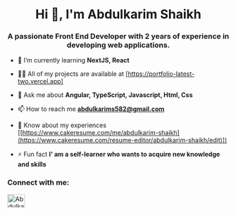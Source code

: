 <h1 align="center">Hi 👋, I'm Abdulkarim Shaikh</h1>
<h3 align="center">A passionate Front End Developer with 2 years of experience in developing web applications.</h3>

- 🌱 I’m currently learning **NextJS, React**

- 👨‍💻 All of my projects are available at [https://portfolio-latest-two.vercel.app]

- 💬 Ask me about **Angular, TypeScript, Javascript, Html, Css**

- 📫 How to reach me **abdulkarims582@gmail.com**

- 📄 Know about my experiences [[https://www.cakeresume.com/me/abdulkarim-shaikh](https://www.cakeresume.com/resume-editor/abdulkarim-shaikh/edit)])

- ⚡ Fun fact **I' am a self-learner who wants to acquire new knowledge and skills**

<h3 align="left">Connect with me:</h3>
<p align="left">
<a href="https://linkedin.com/in/abdulkaim-shaikh/" target="blank"><img align="center" src="https://raw.githubusercontent.com/rahuldkjain/github-profile-readme-generator/master/src/images/icons/Social/linked-in-alt.svg" alt="Abdulkarim Shaikh" height="30" width="40" /></a>
</p>
